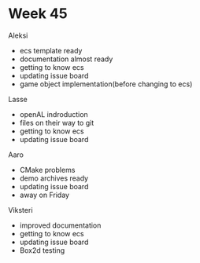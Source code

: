 # Week 45


Aleksi

- ecs template ready
- documentation almost ready
- getting to know ecs
- updating issue board
- game object implementation(before changing to ecs)


Lasse

- openAL indroduction
- files on their way to git
- getting to know ecs
- updating issue board


Aaro

- CMake problems
- demo archives ready
- updating issue board
- away on Friday


Viksteri

- improved documentation
- getting to know ecs
- updating issue board
- Box2d testing
